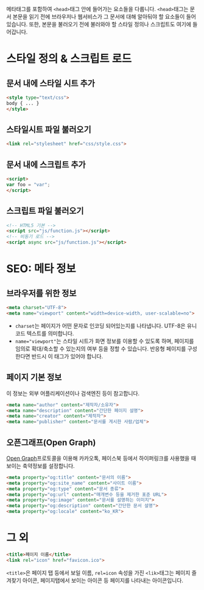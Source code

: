 ---
---
메타태그를 포함하여 `<head>`태그 안에 들어가는 요소들을 다룹니다. `<head>`태그는 문서 본문을 읽기 전에 브라우저나 웹서비스가 그 문서에 대해 알아둬야 할 요소들이 들어있습니다. 또한, 본문을 불러오기 전에 불러와야 할 스타일 정의나 스크립트도 여기에 들어갑니다.

# 스타일 정의 & 스크립트 로드

## 문서 내에 스타일 시트 추가
```html
<style type="text/css">
body { ... }
</style>
```

## 스타일시트 파일 불러오기
```html
<link rel="stylesheet" href="css/style.css">
```

## 문서 내에 스크립트 추가
```html
<script>
var foo = "var";
</script>
```

## 스크립트 파일 불러오기
```html
<!-- HTML5 기본 -->
<script src="js/function.js"></script>
<!-- 비동기 로드 -->
<script async src="js/function.js"></script>
```

# SEO: 메타 정보

## 브라우저를 위한 정보
```html
<meta charset="UTF-8">
<meta name="viewport" content="width=device-width, user-scalable=no">
```
* `charset`는 페이지가 어떤 문자로 인코딩 되어있는지를 나타냅니다. UTF-8은 유니코드 텍스트를 의미합니다.
* `name="viewport"`는 스타일 시트가 화면 정보를 이용할 수 있도록 하며, 페이지를 임의로 확대/축소할 수 있는지의 여부 등을 정할 수 있습니다. 반응형 페이지를 구성한다면 반드시 이 태그가 있어야 합니다.

## 페이지 기본 정보
이 정보는 외부 어플리케이션이나 검색엔진 등이 참고합니다.

```html
<meta name="author" content="제작자/소유자">
<meta name="description" content="간단한 페이지 설명">
<meta name="creator" content="제작자">
<meta name="publisher" content="문서를 게시한 사람/업체">
```

## 오픈그래프(Open Graph)
[Open Graph](http://ogp.me/)프로토콜을 이용해 카카오톡, 페이스북 등에서 하이퍼링크를 사용했을 때 보이는 축약정보를 설정합니다.

```html
<meta property="og:title" content="문서의 이름">
<meta property="og:site_name" content="사이트 이름">
<meta property="og:type" content="문서 종류">
<meta property="og:url" content="매개변수 등을 제거한 표준 URL">
<meta property="og:image" content="문서를 설명하는 이미지">
<meta property="og:description" content="간단한 문서 설명">
<meta property="og:locale" content="ko_KR">
```

# 그 외

```html
<title>페이지 이름</title>
<link rel="icon" href="favicon.ico">
```
`<title>`은 페이지 탭 등에서 보일 이름, `rel=icon` 속성을 가진 `<lik>`태그는 페이지 즐겨찾기 아이콘, 페이지탭에서 보이는 아이콘 등 페이지를 나타내는 아이콘입니다.
